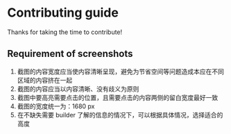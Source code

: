# Contributing guide
Thanks for taking the time to contribute!

## Requirement of screenshots
1. 截图的内容宽度应当使内容清晰呈现，避免为节省空间等问题造成本应在不同区域的内容挤在一起
2. 截图的内容应当以内容清晰、没有歧义为原则
3. 截图中要高亮需要点击的位置，且需要点击的内容两侧的留白宽度最好一致
4. 截图的宽度统一为：1680 px
5. 在不缺失需要 builder 了解的信息的情况下，可以根据具体情况，选择适合的高度
